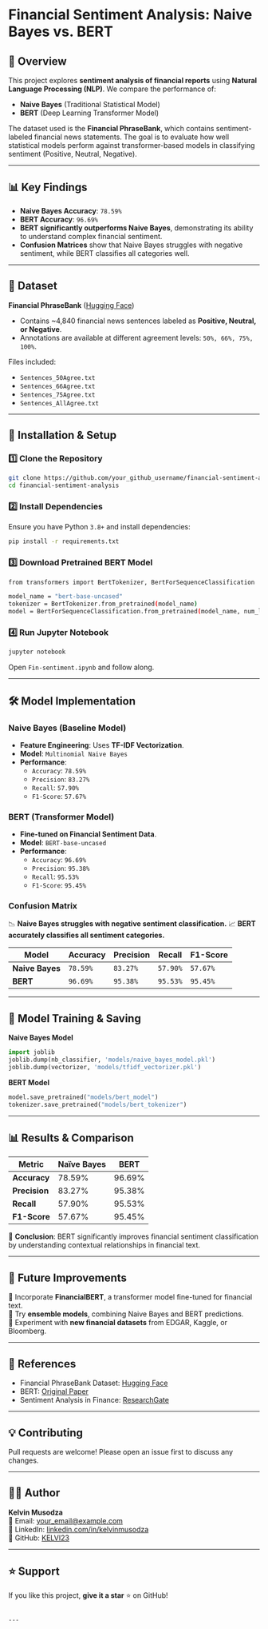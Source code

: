 # Financial Sentiment Analysis: Naive Bayes vs. BERT

## 📌 Overview
This project explores **sentiment analysis of financial reports** using **Natural Language Processing (NLP)**. We compare the performance of:
- **Naive Bayes** (Traditional Statistical Model)
- **BERT** (Deep Learning Transformer Model)

The dataset used is the **Financial PhraseBank**, which contains sentiment-labeled financial news statements. The goal is to evaluate how well statistical models perform against transformer-based models in classifying sentiment (Positive, Neutral, Negative).

---

## 📊 Key Findings
- **Naive Bayes Accuracy**: `78.59%`
- **BERT Accuracy**: `96.69%`
- **BERT significantly outperforms Naive Bayes**, demonstrating its ability to understand complex financial sentiment.
- **Confusion Matrices** show that Naive Bayes struggles with negative sentiment, while BERT classifies all categories well.

---

## 📂 Dataset
**Financial PhraseBank** ([Hugging Face](https://huggingface.co/datasets/takala/financial_phrasebank))
- Contains ~4,840 financial news sentences labeled as **Positive, Neutral, or Negative**.
- Annotations are available at different agreement levels: `50%, 66%, 75%, 100%`.

Files included:
- `Sentences_50Agree.txt`
- `Sentences_66Agree.txt`
- `Sentences_75Agree.txt`
- `Sentences_AllAgree.txt`

---

## 🚀 Installation & Setup
### **1️⃣ Clone the Repository**
```bash
git clone https://github.com/your_github_username/financial-sentiment-analysis.git
cd financial-sentiment-analysis
```

### **2️⃣ Install Dependencies**
Ensure you have Python `3.8+` and install dependencies:
```bash
pip install -r requirements.txt
```

### **3️⃣ Download Pretrained BERT Model**
```bash
from transformers import BertTokenizer, BertForSequenceClassification

model_name = "bert-base-uncased"
tokenizer = BertTokenizer.from_pretrained(model_name)
model = BertForSequenceClassification.from_pretrained(model_name, num_labels=3)
```

### **4️⃣ Run Jupyter Notebook**
```bash
jupyter notebook
```
Open `Fin-sentiment.ipynb` and follow along.

---

## 🛠 Model Implementation

### **Naive Bayes (Baseline Model)**
- **Feature Engineering**: Uses **TF-IDF Vectorization**.
- **Model**: `Multinomial Naive Bayes`
- **Performance**:
  - `Accuracy`: `78.59%`
  - `Precision`: `83.27%`
  - `Recall`: `57.90%`
  - `F1-Score`: `57.67%`

### **BERT (Transformer Model)**
- **Fine-tuned on Financial Sentiment Data**.
- **Model**: `BERT-base-uncased`
- **Performance**:
  - `Accuracy`: `96.69%`
  - `Precision`: `95.38%`
  - `Recall`: `95.53%`
  - `F1-Score`: `95.45%`

### **Confusion Matrix**
📉 **Naive Bayes struggles with negative sentiment classification.**
📈 **BERT accurately classifies all sentiment categories.**

| Model | Accuracy | Precision | Recall | F1-Score |
|--------|----------|------------|---------|-----------|
| **Naive Bayes** | `78.59%` | `83.27%` | `57.90%` | `57.67%` |
| **BERT** | `96.69%` | `95.38%` | `95.53%` | `95.45%` |

---

## 🔄 Model Training & Saving
**Naive Bayes Model**
```python
import joblib
joblib.dump(nb_classifier, 'models/naive_bayes_model.pkl')
joblib.dump(vectorizer, 'models/tfidf_vectorizer.pkl')
```

**BERT Model**
```python
model.save_pretrained("models/bert_model")
tokenizer.save_pretrained("models/bert_tokenizer")
```

---

## 📊 Results & Comparison

| Metric | Naïve Bayes | BERT |
|-------------|------------|--------|
| **Accuracy** | 78.59% | 96.69% |
| **Precision** | 83.27% | 95.38% |
| **Recall** | 57.90% | 95.53% |
| **F1-Score** | 57.67% | 95.45% |

📢 **Conclusion**: BERT significantly improves financial sentiment classification by understanding contextual relationships in financial text.

---

## 📜 Future Improvements
🔹 Incorporate **FinancialBERT**, a transformer model fine-tuned for financial text.  
🔹 Try **ensemble models**, combining Naive Bayes and BERT predictions.  
🔹 Experiment with **new financial datasets** from EDGAR, Kaggle, or Bloomberg.  

---

## 📎 References
- Financial PhraseBank Dataset: [Hugging Face](https://huggingface.co/datasets/takala/financial_phrasebank)
- BERT: [Original Paper](https://arxiv.org/abs/1810.04805)
- Sentiment Analysis in Finance: [ResearchGate](https://www.researchgate.net/publication/358284785_FinancialBERT_-_A_Pretrained_Language_Model_for_Financial_Text_Mining)

---

## 💡 Contributing
Pull requests are welcome! Please open an issue first to discuss any changes.

---

## 👨‍💻 Author
**Kelvin Musodza**  
📧 Email: [your_email@example.com](mailto:your_email@example.com)  
🔗 LinkedIn: [linkedin.com/in/kelvinmusodza](https://linkedin.com/in/kelvinmusodza)  
🐙 GitHub: [KELVI23](https://github.com/KELVI23)  

---

## ⭐ Support
If you like this project, **give it a star** ⭐ on GitHub!
```

---
